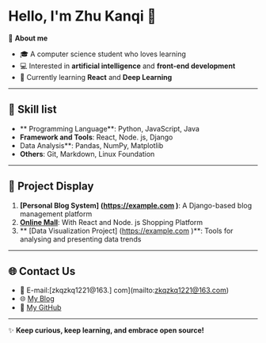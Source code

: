 # Hello, I'm Zhu Kanqi 👋

🌟 **About me**  
- 🎓 A computer science student who loves learning  
- 💻 Interested in **artificial intelligence** and **front-end development**  
- 🌱 Currently learning **React** and **Deep Learning**  

---

## 🔧 **Skill list**
- ** Programming Language**: Python, JavaScript, Java  
- **Framework and Tools**: React, Node. js, Django  
- Data Analysis**: Pandas, NumPy, Matplotlib  
- **Others**: Git, Markdown, Linux Foundation

---

## 📂 **Project Display**
1. **[Personal Blog System] (https://example.com )**: A Django-based blog management platform  
2. **[Online Mall](https://example.com )**: With React and Node. js Shopping Platform  
3. ** [Data Visualization Project] (https://example.com )**: Tools for analysing and presenting data trends  

---

## 🌐 **Contact Us**
- 📧 E-mail:[zkqzkq1221@163.] com](mailto:zkqzkq1221@163.com)  
- 🌐 [My Blog](https://myblog.com )  
- 🔗 [My GitHub](https://github.com/yourusername)

---

✨ **Keep curious, keep learning, and embrace open source!**
